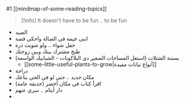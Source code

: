 #1 
[[mindmap-of-some-reading-topics]]

> [!info]
> It doesn't have to be fun .. to be fun

- الصيد
- ابنى خيمة في الصالة واحكي قصة
- حفل شواء .. ولو شويت ذرة
- طبخ مشترك بينك وبين زوجتك
- بستنة الشتلات (استغل المساحات الصغير دي البلاكونات - الشبابيك الواسعة)
	- [[some-little-useful-plants-to-grow|أنواع نباتات مفيدة]]
- دراجة
- مكان جديد .. حتى لو في الحي بتاعك
- اقرأ كتاب في مكان أخضر (حديقة عامة)
- دار أيتام .. سري عنهم
- 

